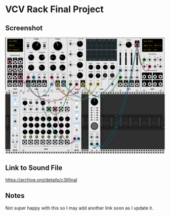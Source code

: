# VCV Rack Final Project

## Screenshot

![Screenshot of VCV Rack Patch](screenshot2.png)

## Link to Sound File

https://archive.org/details/c3lifinal

## Notes

Not super happy with this so I may add another link soon as I update it.
